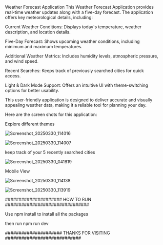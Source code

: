 Weather Forecast Application
This Weather Forecast Application provides real-time weather updates along with a five-day forecast. The application offers key meteorological details, including:

Current Weather Conditions: Displays today's temperature, weather description, and location details.

Five-Day Forecast: Shows upcoming weather conditions, including minimum and maximum temperatures.

Additional Weather Metrics: Includes humidity levels, atmospheric pressure, and wind speed.

Recent Searches: Keeps track of previously searched cities for quick access.

Light & Dark Mode Support: Offers an intuitive UI with theme-switching options for better usability.

This user-friendly application is designed to deliver accurate and visually appealing weather data, making it a reliable tool for planning your day.

Here are the screen shots for this application:


Explore different themes


![Screenshot_20250330_114016](https://github.com/user-attachments/assets/8ca1d26e-a3f8-4963-af5a-e085d489245b)


![Screenshot_20250330_114007](https://github.com/user-attachments/assets/19c0ed6a-6d52-45ea-8182-f02f0514b828)


keep track of your 5 recently searched cities

![Screenshot_20250330_041819](https://github.com/user-attachments/assets/5b9beeb2-5154-4af0-ad9e-593e9aa820c5)

Mobile View

![Screenshot_20250330_114138](https://github.com/user-attachments/assets/5c9f215e-1c3f-4660-b211-1788ac74295f)


![Screenshot_20250330_113919](https://github.com/user-attachments/assets/6b45df06-3260-4e8b-95f0-76db07de1ddf)





#####################           HOW TO RUN            ###############################


Use npm install to install all the packages


then run npm run dev



#####################          THANKS FOR VISITING          ############################
